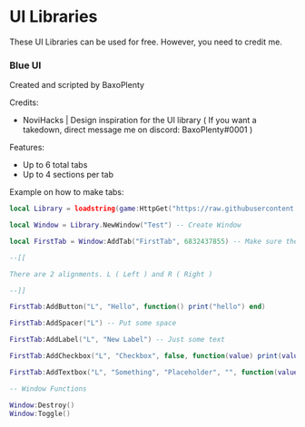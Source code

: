 # UI Libraries

These UI Libraries can be used for free. However, you need to credit me.

### Blue UI

Created and scripted by BaxoPlenty

Credits:

- NoviHacks | Design inspiration for the UI library ( If you want a takedown, direct message me on discord: BaxoPlenty#0001 )

Features:

- Up to 6 total tabs
- Up to 4 sections per tab

Example on how to make tabs:

```lua
local Library = loadstring(game:HttpGet("https://raw.githubusercontent.com/BaxoPlenty/robloxstuff/Stable/UILibraries/Blue-UI.lua"))() -- Initialize Library

local Window = Library.NewWindow("Test") -- Create Window

local FirstTab = Window:AddTab("FirstTab", 6832437855) -- Make sure the Icons are white

--[[

There are 2 alignments. L ( Left ) and R ( Right )

--]]

FirstTab:AddButton("L", "Hello", function() print("hello") end)

FirstTab:AddSpacer("L") -- Put some space

FirstTab:AddLabel("L", "New Label") -- Just some text

FirstTab:AddCheckbox("L", "Checkbox", false, function(value) print(value) end) -- false = Default Value

FirstTab:AddTextbox("L", "Something", "Placeholder", "", function(value) print(value) end) -- "" = Default Value

-- Window Functions

Window:Destroy()
Window:Toggle()
```
